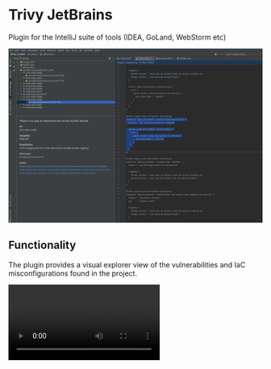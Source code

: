 # Trivy JetBrains

Plugin for the IntelliJ suite of tools (IDEA, GoLand, WebStorm etc)

![Trivy Plugin](.github/images/trivy_screenshot.png)

## Functionality

The plugin provides a visual explorer view of the vulnerabilities and IaC misconfigurations found in the project.

![Example video](./github/images/trivy-jetbrains.mp4)